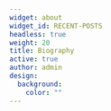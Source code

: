 ```yaml
---
widget: about
widget_id: RECENT-POSTS
headless: true
weight: 20
title: Biography
active: true
author: admin
design:
  background:
    color: ""
---
```


